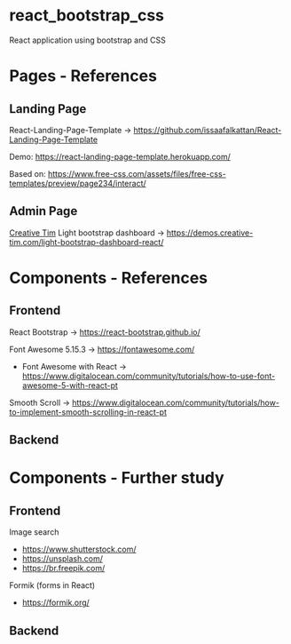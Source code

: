 # react_bootstrap_css
React application using bootstrap and CSS

# Pages - References

## Landing Page
React-Landing-Page-Template -> https://github.com/issaafalkattan/React-Landing-Page-Template

Demo: https://react-landing-page-template.herokuapp.com/

Based on: https://www.free-css.com/assets/files/free-css-templates/preview/page234/interact/

## Admin Page
[Creative Tim](https://www.creative-tim.com/) Light bootstrap dashboard -> https://demos.creative-tim.com/light-bootstrap-dashboard-react/


# Components - References
## Frontend
React Bootstrap -> https://react-bootstrap.github.io/

Font Awesome 5.15.3 -> https://fontawesome.com/
- Font Awesome with React -> https://www.digitalocean.com/community/tutorials/how-to-use-font-awesome-5-with-react-pt

Smooth Scroll -> https://www.digitalocean.com/community/tutorials/how-to-implement-smooth-scrolling-in-react-pt

## Backend

# Components - Further study
## Frontend

Image search
  - https://www.shutterstock.com/
  - https://unsplash.com/
  - https://br.freepik.com/

Formik (forms in React)
  - https://formik.org/

## Backend

